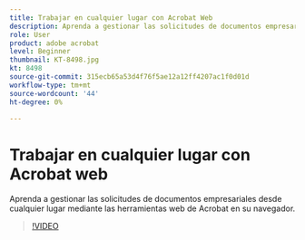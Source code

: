 ```yaml
---
title: Trabajar en cualquier lugar con Acrobat Web
description: Aprenda a gestionar las solicitudes de documentos empresariales desde cualquier lugar mediante las herramientas web de Acrobat en el navegador
role: User
product: adobe acrobat
level: Beginner
thumbnail: KT-8498.jpg
kt: 8498
source-git-commit: 315ecb65a53d4f76f5ae12a12ff4207ac1f0d01d
workflow-type: tm+mt
source-wordcount: '44'
ht-degree: 0%

---
```


# Trabajar en cualquier lugar con Acrobat web

Aprenda a gestionar las solicitudes de documentos empresariales desde cualquier lugar mediante las herramientas web de Acrobat en su navegador.

>[!VIDEO](https://video.tv.adobe.com/v/337436?hidetitle=true)
